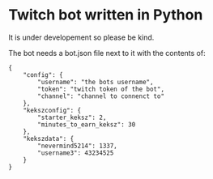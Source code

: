 # Twitch bot written in Python
It is under developement so please be kind.

The bot needs a bot.json file next to it with the contents of:
```
{
    "config": {
        "username": "the bots username",
        "token": "twitch token of the bot",
        "channel": "channel to connenct to"
    },
    "kekszconfig": {
        "starter_keksz": 2,
        "minutes_to_earn_keksz": 30
    },
    "kekszdata": {
        "nevermind5214": 1337,
        "username3": 43234525
    }
}
```